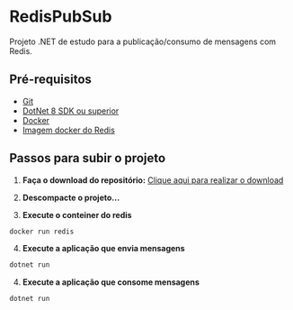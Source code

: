 # RedisPubSub

Projeto .NET de estudo para a publicação/consumo de mensagens com Redis.

## Pré-requisitos

- [Git](git-scm/download)
- [DotNet 8 SDK ou superior](https://dotnet.microsoft.com/pt-br/download/dotnet/thank-you/sdk-8.0.411-windows-x64-installer)
- [Docker](https://docs.docker.com/get-started/)
- [Imagem docker do Redis](https://hub.docker.com/_/redis)

## Passos para subir o projeto

1. **Faça o download do repositório:**
[Clique aqui para realizar o download]()

2. **Descompacte o projeto...**

3. **Execute o conteiner do redis**
```sh
docker run redis
```

4. **Execute a aplicação que envia mensagens**
```sh
dotnet run
```

4. **Execute a aplicação que consome mensagens**
```sh
dotnet run
```